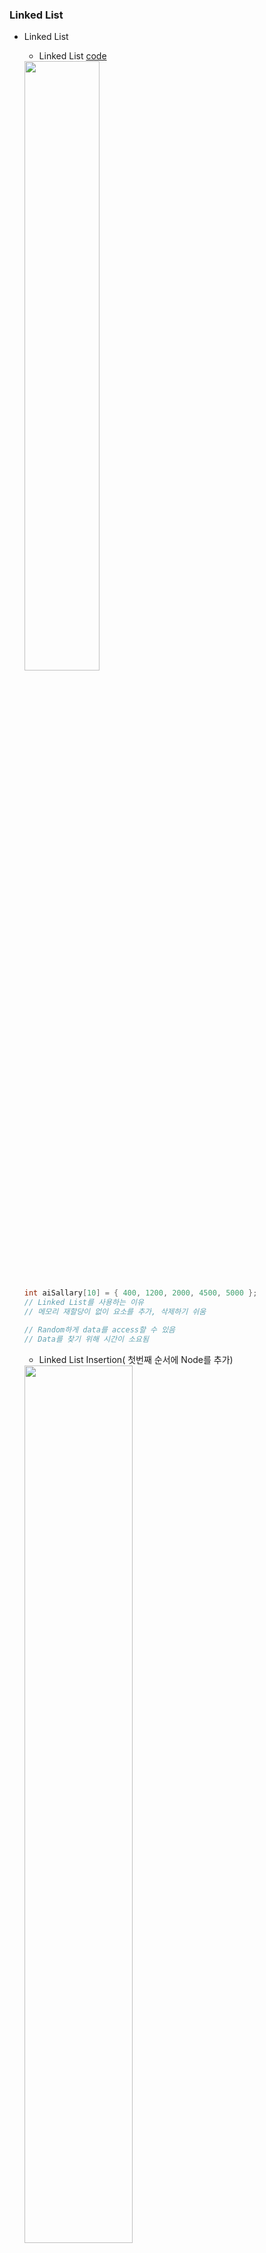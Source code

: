 ### Linked List
* Linked List
  * Linked List [code](https://github.com/csbyun-data/C-Pro/blob/main/chap04/Linked_List/Linked_List_ex1.c)  
  <img src = "https://github.com/user-attachments/assets/9e41c1a5-84d0-47df-b274-862cd3f0c511" width="50%" height="50%">

  ```c
  int aiSallary[10] = { 400, 1200, 2000, 4500, 5000 };
  // Linked List를 사용하는 이유
  // 메모리 재할당이 없이 요소를 추가, 삭제하기 쉬움

  // Random하게 data를 access할 수 있음
  // Data를 찾기 위해 시간이 소요됨
  ```
  * Linked List Insertion( 첫번째 순서에 Node를 추가)  
  <img src = "https://github.com/user-attachments/assets/ae695477-21b5-491d-b69c-ff20e882e3c5" width="60%" height="60%">

  ```c
  //Linked List에 Node를 insert하는 순서

  //1. new node를 메모리에 생성
  NodePointer pNewNode = malloc(sizeof(NodeType));

  //2. data field에 값을 입력
  if(pNewNode != NULL) {
    pNewNode->iData = Value;
  }

  //3. New Node에 첫번째 Node의 주소를 포인터에 할당
  pNewNode ->pNextNode = head;

  //4. Head 포인터에 생성된 Node의 주소를 할당
  Head = pNewNode;
  ```
  * 중간의 어느 지점에 node를 삽입하는 경우  
  <img src = "https://github.com/user-attachments/assets/da235263-2577-4f6b-bbf1-3585e2f599f7" width="60%" height="60%">

  ```c
  // Insert a new node after a node
  //1. Head Pointer에 저장된 값을 Temp Node에 저장
  NodePointer pTmpNode = head;

  //2. New Node를 삽입할 위치를 Node의 주소를 get
  for( iPosition = 1 ; iPosition < specified_Position ; iPosition++)
    pTmpNode = pTmpNode ->pNextNode;

  //3.New Node 생성
  NodePointer pNewNode = malloc(sizeof(NodeType));

  //4. New Node에 Value 입력
  if(pNewNode != NULL) {
    pNewNode->iData = Value;
  }

  //5. New Node의 지시Pointer를 입력
  pNewNode->pNextNode = pTmpNode->pNextNode;

  //6. Temp Node의 지시Pointer에 New Node의 Pointer 할당
  pTmpNode->pNextNode = pNewNode;
  ```  
  ([InsertNodeAfterNode()함수 code](https://github.com/csbyun-data/C-Pro/blob/main/chap04/Linked_List/InsertNodeAfterNode_func1.c))
  
  * 마지막 node에 신규 node를 입력  
  <img src = "https://github.com/user-attachments/assets/e34e3f33-9fc4-4c12-850b-1dc13fa3634e" width="60%" height="60%">

  ```c
  //1. Temp Node에 Head Pointer 할당
  NodePointer pTmpNode = head;

  //2. Last Node의 Pointer를 찾음
  While( pTmpNode ->pNextNode != NULL) {
    pTmpNode = pTmpNode ->pNextNode;
  }

  //3. New Node 메모리 할당
  NodePointer pNewNode = malloc(sizeof(NodeType));

  //4. New Node의 값을 입력
  if(pNewNode != NULL) {
    pNewNode->iData = Value;
  }

  //5. New Node의 POinter를 마지막 Node Pointer에 입력
  pTmpNode->pNextNode = pNewNode;

  //6. New Node의 Pointer는 NULL로 입력
  pNewNode->pNextNode = NULL;
  ```
  그림
  * 할당된 메모리 전체를 풀어줌
  ```c
  /* Paas the reference of the head pointer of a list. This function use
  to free the all allocated memory*/
  void FreeAllocatedMemory(NodePointer  *pHead) {
    NodePointer   pTmpNode = NULL;
    NodePointer   pFirstNode = NULL;

    //Assign  the Address of first node
    pFirstNode  = *pHead;

    /*check if pFirstNode is NULL, then now list is empty,
    so assign NULL to head and return.*/
    while (pFirstNode  != NULL) {
      /*Save the pFirstNode in a pTmpNode node pointer*/
      pTmpNode = pFirstNode  ;

      /*Assign the address of next on your list*/
      pFirstNode  = pFirstNode->pNextNode;

      //Free the allocated memory
      free(pTmpNode );
    }
    //Assign NULL to the head pointer
    *pHead = NULL;
  }
  
  ```
  * 예제를 구현한 Linked List [code](https://github.com/csbyun-data/C-Pro/blob/main/chap04/Linked_List/Linked_List_ex2.c)

* Delete a Linked List node
  * 시작 node 삭제 [code](https://github.com/csbyun-data/C-Pro/blob/main/chap04/Linked_List/Delete_start_node.c)  
  <img src = "https://github.com/user-attachments/assets/88e935fe-dab6-4c7b-b5b9-5d7c6e8b00a5" width="60%" height="60%">

  * 중간 node 삭제 [code](https://github.com/csbyun-data/C-Pro/blob/main/chap04/Linked_List/Delete_middle_node.c)  
  <img src = "https://github.com/user-attachments/assets/e28b4846-5541-490e-aca0-d4e8a0509f25" width="60%" height="60%">

  * 끝 node 삭제 [code](https://github.com/csbyun-data/C-Pro/blob/main/chap04/Linked_List/Delete_end_node.c)  
  <img src = "https://github.com/user-attachments/assets/92c9ac1b-a9c2-4ab9-92e8-06ae243f31ca" width="60%" height="60%">

* Generic Linked List in C
    * Generic Linked List
    ```c
    //모든data type을 사용하여 Linked List를 만들어 놓은 프로그램
    //Creating a new type
    typedef void *  pVoid;
    // Creating Node
    struct Node {
      /*void pointer*/
      pVoid iData;
      /*Node Pointer*/
      struct Node *pNextNode;
    };
  
    // Define the new type Node type and Node pointer
    typedef  struct Node  NodeType, * NodePointer;
    ```
    * Function to add a node at the end of the Generic Linked List [code](https://github.com/csbyun-data/C-Pro/blob/main/chap04/Linked_List/InsertNodeAfterNode_func1.c)
    * Free the all allocated memory [code](https://github.com/csbyun-data/C-Pro/blob/main/chap04/Linked_List/FreeAllocatedMemory_func1.c)
    * Driver program to create a Generic Linked List [code](https://github.com/csbyun-data/C-Pro/blob/main/chap04/Linked_List/Generic_linked_list1.c)
    * Reference [C-Pro](https://aticleworld.com/C-Pro/#)

* Single Linked List
    * Exam [code1](https://github.com/csbyun-data/C-Pro/blob/main/chap04/Linked_List/Single_Linked_List2_1.c), [code2](https://github.com/csbyun-data/C-Pro/blob/main/chap04/Linked_List/Single_Linked_List2_1b.c)
    ```txt
    구조체를 이용하여 헤드 노드를 가지는 단일 연결 리스트 코드를 작성
    . 단일 연결 리스트에는 다음과 같은 함수 생성
      * cmd의 각 행은 [리스트 조작 명령, 데이터]
      * 리스트 조작 명령은 1 또는 2이며, 1은 노드 삽입을, 2는 노드 삭제
      * 모든 명령을 처리한 후 연결 리스트에서 데이터가 담긴 노드의 개수를 return
  
      예시
    | cmd                                                      | cmd_len | return |
    |----------------------------------------------------------|----------|--------|
    | [[1, 1], [1, 4], [1, 2], [1, 3], [1, 1], [2, 2], [2, 1]] | 7        | 2      |
  
    | 명령   | 데이터 | 리스트 상태               |
    |--------|--------|-------------------------|
    | -      | -      | [H]   (헤드 노드)        |
    | INSERT | 1      | [H]-[1]                 |
    | INSERT | 4      | [H]-[4]-[1]             |
    | INSERT | 2      | [H]-[2]-[4]-[1]         |
    | INSERT | 3      | [H]-[3]-[2]-[4]-[1]     |
    | INSERT | 1      | [H]-[1]-[3]-[2]-[4]-[1] |
    | REMOVE | 2      | [H]-[1]-[3]-[4]-[1]     |
    | REMOVE | 1      | [H]-[3]-[4]             |
    따라서 리스트에 남은 노드 중, 데이터가 담긴 노드는 총 2개, Head Node제외
    ```
    ```c
    // 할당 메모리 제거, 자료 출력 기능 추가
    void free_node(struct NODE *head){ 
      /* recursively free memory */
      if(head->next != NULL)
          free_node(head->next);
      printf("freed node's value: %d\n", head->value);
      free(head);
    }
  
    void print_node(struct NODE *head ) { 
      /* recursively print node's value */
    	 if( head != NULL ) {
    	  	printf( "%d\n", head->value );
    		  print_node( head->next );
    	 }
    }
    // [Error] 'for' loop initial declarations are only allowed in C99 or C11 mode
    // [Note] use option -std=c99, -std=gnu99, -std=c11 or -std=gnu11 to compile your code
    // Compiler > Code Generation > Language standard (-std) ISO C99 설정
    ```
